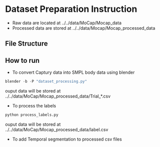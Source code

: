 # Dataset Preparation Instruction
- Raw data are located at ../../data/MoCap/Mocap_data
- Processed data are stored at ../../data/Mocap/Mocap_processed_data

## File Structure
## How to run 
- To convert Captury data into SMPL body data using blender
```python
blender -b -P "dataset_processing.py"
```
ouput data will be stored at ../../data/MoCap/Mocap_processed_data/Trial_*.csv

- To process the labels
```python
python process_labels.py
```
ouput data will be stored at ../../data/MoCap/Mocap_processed_data/label.csv

- To add Temporal segmentation to processed csv files
```python
```